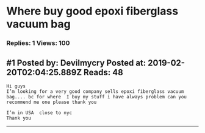 # Where buy good epoxi fiberglass vacuum bag

### Replies: 1 Views: 100

## \#1 Posted by: Devilmycry Posted at: 2019-02-20T02:04:25.889Z Reads: 48

```
Hi guys 
I’m looking for a very good company sells epoxi fiberglass vacuum bag.... bc for where  I buy my stuff i have always problem can you recommend me one please thank you 
 
I’m in USA  close to nyc 
Thank you
```

---
